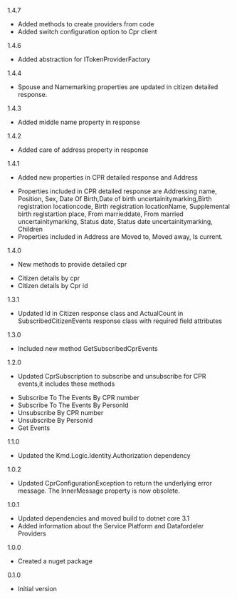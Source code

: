 1.4.7
* Added methods to create providers from code
* Added switch configuration option to Cpr client

1.4.6
* Added abstraction for ITokenProviderFactory

1.4.4
* Spouse and Namemarking properties are updated in citizen detailed response.

1.4.3
* Added middle name property in response

1.4.2
* Added care of address property in response

1.4.1
* Added new properties in CPR detailed response and Address 
 - Properties included in CPR detailed response are Addressing name, Position, Sex, Date Of Birth,Date of birth uncertainitymarking,Birth registration locationcode, Birth registration locationName, Supplemental birth registartion place, From marrieddate, From married uncertainitymarking, Status date, Status date uncertainitymarking, Children
 - Properties included in Address are Moved to, Moved away, Is current.

1.4.0
* New methods to provide detailed cpr
 - Citizen details by cpr
 - Citizen details by Cpr id

1.3.1
* Updated Id in Citizen response class and ActualCount in SubscribedCitizenEvents response class with required field attributes

1.3.0
* Included new method GetSubscribedCprEvents

1.2.0
* Updated CprSubscription to subscribe and unsubscribe for CPR events,it includes these methods
 - Subscribe To The Events By CPR number
 - Subscribe To The Events By PersonId
 - Unsubscribe By CPR number
 - Unsubscribe By PersonId
 - Get Events

1.1.0
* Updated the Kmd.Logic.Identity.Authorization dependency

1.0.2
* Updated CprConfigurationException to return the underlying error message. The InnerMessage property is now obsolete.

1.0.1
* Updated dependencies and moved build to dotnet core 3.1
* Added information about the Service Platform and Datafordeler Providers

1.0.0
* Created a nuget package

0.1.0
* Initial version
